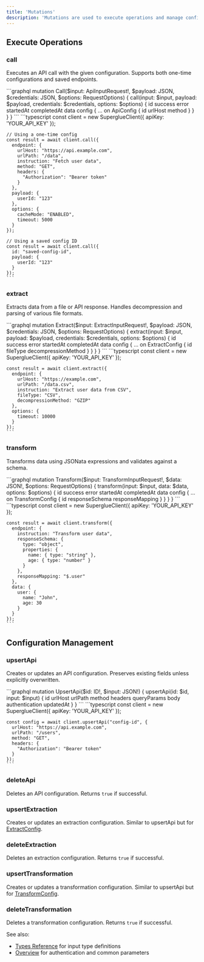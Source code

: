```yaml
---
title: 'Mutations'
description: 'Mutations are used to execute operations and manage configs.'
---
```


## Execute Operations

### call
Executes an API call with the given configuration. Supports both one-time configurations and saved endpoints.

<Tabs>
  <Tab title="GraphQL">
    ```graphql
    mutation Call($input: ApiInputRequest!, $payload: JSON, $credentials: JSON, $options: RequestOptions) {
      call(input: $input, payload: $payload, credentials: $credentials, options: $options) {
        id
        success
        error
        startedAt
        completedAt
        data
        config {
          ... on ApiConfig {
            id
            urlHost
            method
          }
        }
      }
    }
    ```
  </Tab>
  <Tab title="Client">
    ```typescript
    const client = new SuperglueClient({
      apiKey: 'YOUR_API_KEY'
    });

    // Using a one-time config
    const result = await client.call({
      endpoint: {
        urlHost: "https://api.example.com",
        urlPath: "/data",
        instruction: "Fetch user data",
        method: "GET",
        headers: {
          "Authorization": "Bearer token"
        }
      },
      payload: {
        userId: "123"
      },
      options: {
        cacheMode: "ENABLED",
        timeout: 5000
      }
    });

    // Using a saved config ID
    const result = await client.call({
      id: "saved-config-id",
      payload: {
        userId: "123"
      }
    });
    ```
  </Tab>
</Tabs>

### extract
Extracts data from a file or API response. Handles decompression and parsing of various file formats.

<Tabs>
  <Tab title="GraphQL">
    ```graphql
    mutation Extract($input: ExtractInputRequest!, $payload: JSON, $credentials: JSON, $options: RequestOptions) {
      extract(input: $input, payload: $payload, credentials: $credentials, options: $options) {
        id
        success
        error
        startedAt
        completedAt
        data
        config {
          ... on ExtractConfig {
            id
            fileType
            decompressionMethod
          }
        }
      }
    }
    ```
  </Tab>
  <Tab title="Client">
    ```typescript
    const client = new SuperglueClient({
      apiKey: 'YOUR_API_KEY'
    });

    const result = await client.extract({
      endpoint: {
        urlHost: "https://example.com",
        urlPath: "/data.csv",
        instruction: "Extract user data from CSV",
        fileType: "CSV",
        decompressionMethod: "GZIP"
      },
      options: {
        timeout: 10000
      }
    });
    ```
  </Tab>
</Tabs>

### transform
Transforms data using JSONata expressions and validates against a schema.

<Tabs>
  <Tab title="GraphQL">
    ```graphql
    mutation Transform($input: TransformInputRequest!, $data: JSON!, $options: RequestOptions) {
      transform(input: $input, data: $data, options: $options) {
        id
        success
        error
        startedAt
        completedAt
        data
        config {
          ... on TransformConfig {
            id
            responseSchema
            responseMapping
          }
        }
      }
    }
    ```
  </Tab>
  <Tab title="Client">
    ```typescript
    const client = new SuperglueClient({
      apiKey: 'YOUR_API_KEY'
    });

    const result = await client.transform({
      endpoint: {
        instruction: "Transform user data",
        responseSchema: {
          type: "object",
          properties: {
            name: { type: "string" },
            age: { type: "number" }
          }
        },
        responseMapping: "$.user"
      },
      data: {
        user: {
          name: "John",
          age: 30
        }
      }
    });
    ```
  </Tab>
</Tabs>

## Configuration Management

### upsertApi
Creates or updates an API configuration. Preserves existing fields unless explicitly overwritten.

<Tabs>
  <Tab title="GraphQL">
    ```graphql
    mutation UpsertApi($id: ID!, $input: JSON!) {
      upsertApi(id: $id, input: $input) {
        id
        urlHost
        urlPath
        method
        headers
        queryParams
        body
        authentication
        updatedAt
      }
    }
    ```
  </Tab>
  <Tab title="Client">
    ```typescript
    const client = new SuperglueClient({
      apiKey: 'YOUR_API_KEY'
    });

    const config = await client.upsertApi("config-id", {
      urlHost: "https://api.example.com",
      urlPath: "/users",
      method: "GET",
      headers: {
        "Authorization": "Bearer token"
      }
    });
    ```
  </Tab>
</Tabs>

### deleteApi
Deletes an API configuration. Returns `true` if successful.

### upsertExtraction
Creates or updates an extraction configuration. Similar to upsertApi but for [ExtractConfig](types.md#extractconfig).

### deleteExtraction
Deletes an extraction configuration. Returns `true` if successful.

### upsertTransformation
Creates or updates a transformation configuration. Similar to upsertApi but for [TransformConfig](types.md#transformconfig).

### deleteTransformation
Deletes a transformation configuration. Returns `true` if successful.

See also:
- [Types Reference](types.md) for input type definitions
- [Overview](overview.md) for authentication and common parameters 